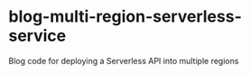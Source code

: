 # blog-multi-region-serverless-service
Blog code for deploying a Serverless API into multiple regions
